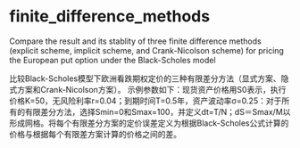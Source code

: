 # finite_difference_methods
Compare the result and its stablity of three finite difference methods (explicit scheme, implicit scheme, and Crank-Nicolson scheme) for pricing the European put option under the Black-Scholes model

比较Black-Scholes模型下欧洲看跌期权定价的三种有限差分方法（显式方案、隐式方案和Crank-Nicolson方案）。
示例参数如下：现货资产价格用S0表示，执行价格K=50，无风险利率r=0.04；到期时间T=0.5年，资产波动率σ=0.25：对于所有的有限差分方法，选择Smin=0和Smax=100，并定义dt=T/N；dS＝Smax/M以形成网格。将每个有限差分方案的定价误差定义为根据Black-Scholes公式计算的价格与根据每个有限差方案计算的价格之间的差。
